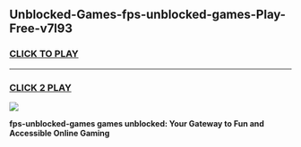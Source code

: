 
## Unblocked-Games-fps-unblocked-games-Play-Free-v7l93
<h3>
<a href="https://premium76.site?title=fps-unblocked-games&ref=19M">CLICK TO PLAY</a></h3>
<hr>

<h3>
<a href="https://premium76.site?title=fps-unblocked-games&ref=19M">CLICK 2 PLAY</a>
  
</h3>

<a href="https://premium76.site?title=fps-unblocked-games&ref=19M"><img src="https://clearcache.store/games.png"></a>


**fps-unblocked-games games unblocked: Your Gateway to Fun and Accessible Online Gaming**
